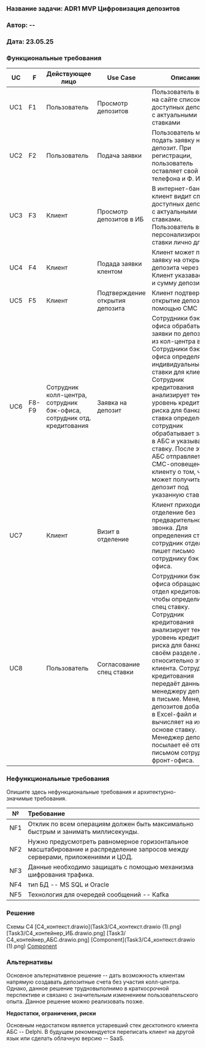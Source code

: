 ﻿### <a name="_b7urdng99y53"></a>**Название задачи: ADR1 MVP Цифровизация депозитов** 
### <a name="_hjk0fkfyohdk"></a>**Автор: --**
### <a name="_uanumrh8zrui"></a>**Дата: 23.05.25**
### <a name="_3bfxc9a45514"></a>**Функциональные требования**

| UC | F  |  Действующее лицо  | Use Case  | Описание  |
|----|----|--------------------|-----------|-----------|
| UC1 | F1 | Пользователь  |  Просмотр депозитов | Пользователь видит на сайте список доступных депозитов с актуальными ставками   |
| UC2 | F2 | Пользователь  |  Подача заявки | Пользователь может подать заявку на депозит. При регистрации, пользователь оставляет свой номер телефона и Ф. И. О.   |
| UC3 | F3 | Клиент  |  Просмотр депозитов в ИБ | В интернет-банке клиент видит список доступных депозитов с актуальными ставками. Пользователь видит персонализированные ставки лично для него   |
| UC4 | F4 | Клиент  |  Подада заявки клентом | Клиент может подать заявку на открытие депозита через ИБ. Клиент указавает счёт и сумму депозита.   |
| UC5 | F5 | Клиент  |  Подтверждение открытия депозита | Клиент подтверждает открытие депозита с помощью СМС   |
| UC6 | F8-F9 | Сотрудник колл-центра, сотрудник бэк-офиса, сотрудник отд. кредитования  |  Заявка на депозит | Сотрудники бэк-офиса обрабатывают заявки по депозитам из кол-центра в АБС. Сотрудники бэк-офиса определяют индивидуальные ставки для клиента. Сотрудник кредитования анализирует текущий уровень кредитного риска для банка. Если ставка определена, то сотрудник обрабатывает заявку в АБС и указывает там ставку. После этого АБС отправляет СМС-оповещение клиенту о том, что он может получить депозит под указанную ставку.  |
| UC7 |  | Клиент  |  Визит в отделение | Клиент приходит в отделение без предварительного звонка. Для определения ставки, сотрудник отделения пишет письмо сотруднику бэк-офиса.   |
| UC8 |  | Пользователь  |  Согласование спец ставки | Сотрудники бэк-офиса обращаются в отдел кредитования, чтобы определить спец ставку. Сотрудник кредитования анализирует текущий уровень кредитного риска для банка в своём разделе АБС относительно этого клиента. Сотрудник кредитования передаёт данные менеджеру депозитов в письме. Менеджер депозитов добавляет в Excel-файл и вычисляет на их основе ставку. Менеджер депозитов посылает её ответным письмом сотруднику фронт-офиса.   |



### <a name="_u8xz25hbrgql"></a>**Нефункциональные требования**
Опишите здесь нефункциональные требования и архитектурно-значимые требования.

|**№**|**Требование**|
| :-: | :- |
| NF1 | Отклик по всем операциям должен быть максимально быстрым и занимать миллисекунды. |
| NF2 | Нужно предусмотреть равномерное горизонтальное масштабирование и распределение запросов между серверами, приложениями и ЦОД. |
| NF3 | Данные необходимо защищать с помощью механизма шифрования трафика. |
| NF4 | тип БД -- MS SQL и Oracle |
| NF5 | Технология для очередей сообщений -- Kafka |


### <a name="_qmphm5d6rvi3"></a>**Решение**

Схемы C4
[С4_контекст.drawio](Task3/С4_контекст.drawio (1).png)
[Task3/С4_контейнер_ИБ.drawio.png]
[Task3/С4_контейнер_АБС.drawio.png]
[Component](Task3/С4_контекст.drawio (1).png)
[Component](https://github.com/roman-timo/architecture-sprint-3/blob/sprint_3/C4/SH_Component.puml)



### <a name="_bjrr7veeh80c"></a>**Альтернативы**
Основное альтернативное решение -- дать возможность клиентам напрямую создавать депозитные счета без участия колл-центра. Однако, данное решение трудновыполнимо в краткосрочной перспективе и связано с значительным изменением пользовательского опыта. Данное решение можно реализовать позже.

**Недостатки, ограничения, риски**

Основным недостатком является устаревший стек десктопного клиента АБС -- Delphi. В будущем рекомендуется переписать клиент на другой язык или сделать облачную версию -- SaaS.

